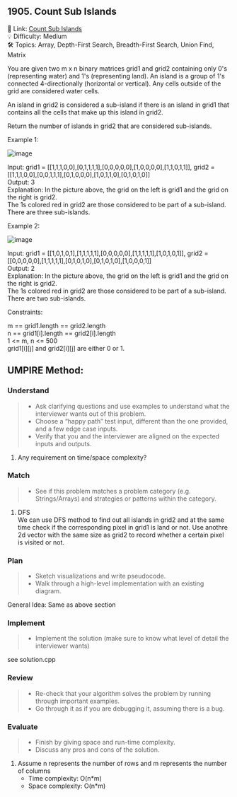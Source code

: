 ## 1905. Count Sub Islands
🔗 Link: [Count Sub Islands](https://leetcode.com/problems/count-sub-islands/description/?envType=daily-question&envId=2024-08-28)  
💡 Difficulty: Medium  
🛠️ Topics: Array, Depth-First Search, Breadth-First Search, Union Find, Matrix  

You are given two m x n binary matrices grid1 and grid2 containing only 0's (representing water) and 1's (representing land). An island is a group of 1's connected 4-directionally (horizontal or vertical). Any cells outside of the grid are considered water cells.

An island in grid2 is considered a sub-island if there is an island in grid1 that contains all the cells that make up this island in grid2.

Return the number of islands in grid2 that are considered sub-islands.

 

Example 1:

![image](https://github.com/user-attachments/assets/47b8cf77-2d94-4aa5-a33f-517605071608)

Input: grid1 = [[1,1,1,0,0],[0,1,1,1,1],[0,0,0,0,0],[1,0,0,0,0],[1,1,0,1,1]], grid2 = [[1,1,1,0,0],[0,0,1,1,1],[0,1,0,0,0],[1,0,1,1,0],[0,1,0,1,0]]  
Output: 3  
Explanation: In the picture above, the grid on the left is grid1 and the grid on the right is grid2.  
The 1s colored red in grid2 are those considered to be part of a sub-island. There are three sub-islands.  

Example 2:

![image](https://github.com/user-attachments/assets/97daa90a-91e5-427f-8f99-3988ef3ee200)

Input: grid1 = [[1,0,1,0,1],[1,1,1,1,1],[0,0,0,0,0],[1,1,1,1,1],[1,0,1,0,1]], grid2 = [[0,0,0,0,0],[1,1,1,1,1],[0,1,0,1,0],[0,1,0,1,0],[1,0,0,0,1]]  
Output: 2   
Explanation: In the picture above, the grid on the left is grid1 and the grid on the right is grid2.   
The 1s colored red in grid2 are those considered to be part of a sub-island. There are two sub-islands.  
  

Constraints:

m == grid1.length == grid2.length  
n == grid1[i].length == grid2[i].length  
1 <= m, n <= 500  
grid1[i][j] and grid2[i][j] are either 0 or 1.  

## UMPIRE Method:

### Understand
> - Ask clarifying questions and use examples to understand what the interviewer wants out of this problem.
> - Choose a “happy path” test input, different than the one provided, and a few edge case inputs.
> - Verify that you and the interviewer are aligned on the expected inputs and outputs.
1. Any requirement on time/space complexity?
### Match
> - See if this problem matches a problem category (e.g. Strings/Arrays) and strategies or patterns within the category.
1. DFS  
   We can use DFS method to find out all islands in grid2 and at the same time check if the corresponding pixel in grid1 is land or not. Use anothre 2d vector with the same size as grid2
   to record whether a certain pixel is visited or not.  
### Plan
> - Sketch visualizations and write pseudocode.
> - Walk through a high-level implementation with an existing diagram.

General Idea: Same as above section

### Implement
> - Implement the solution (make sure to know what level of detail the interviewer wants)  

see solution.cpp
### Review
> - Re-check that your algorithm solves the problem by running through important examples.
> - Go through it as if you are debugging it, assuming there is a bug.
### Evaluate
> - Finish by giving space and run-time complexity.
> - Discuss any pros and cons of the solution.
1. Assume n represents the number of rows and m represents the number of columns
   - Time complexity: O(n*m)
   - Space complexity: O(n*m)

